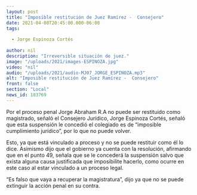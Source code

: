 ```yaml
---
layout: post
title: "Imposible restitución de Juez Ramírez -  Consejero"
date: 2021-04-08T20:45:00.000-06:00
tags:
  
  - Jorge Espinoza Cortés
  
author: nil
description: "Irreversible situación de juez."
image: "/uploads/2021/images-ESPINOZA.jpg"
video: "nil"
audio: "/uploads/2021/audio-MJ07_JORGE_ESPINOZA.mp3"
alt: "Imposible restitución de Juez Ramírez -  Consejero"
front: false
section: "Local"
news_id: 183769
---
```


Por el proceso penal Jorge Abraham R.A no puede ser restituido como magistrado, señaló el Consejero Jurídico, Jorge Espinoza Cortés, señaló que esta suspensión le concedió el colegiado es de “imposible cumplimiento jurídico”, por lo que no puede volver.

Esto, ya que está vinculado a proceso y no se puede restituir como él lo dice. Asimismo dijo que el gobierno ya cuenta con la resolución, afirmando que en el punto 49, señala que se le concederá la suspensión salvo que exista alguna causa justificada que imposibilite hacerlo, como ocurre en este caso al estar vinculado a un proceso legal.

“Es falso que vaya a recuperar la magistratura”, dijo ya que no se puede extinguir la acción penal en su contra.
